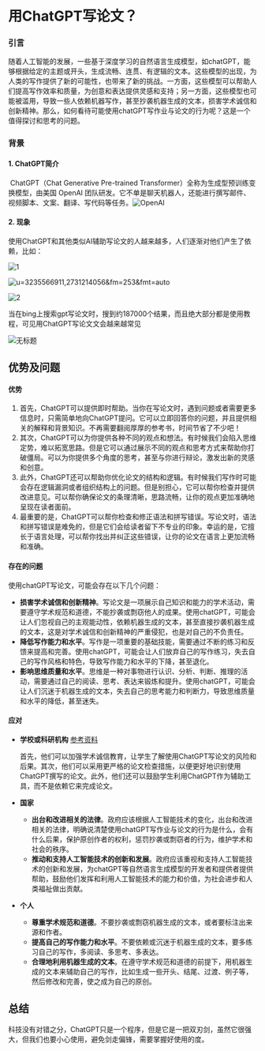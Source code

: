 # 用ChatGPT写论文？

### 引言

​		随着人工智能的发展，一些基于深度学习的自然语言生成模型，如chatGPT，能够根据给定的主题或开头，生成流畅、连贯、有逻辑的文本。这些模型的出现，为人类的写作提供了新的可能性，也带来了新的挑战。一方面，这些模型可以帮助人们提高写作效率和质量，为创意和表达提供灵感和支持；另一方面，这些模型也可能被滥用，导致一些人依赖机器写作，甚至抄袭机器生成的文本，损害学术诚信和创新精神。那么，如何看待可能使用chatGPT写作业与论文的行为呢？这是一个值得探讨和思考的问题。

### 背景

#### 1. ChatGPT简介

​		ChatGPT（Chat Generative Pre-trained Transformer）全称为生成型预训练变换模型，由美国 OpenAI 团队研发。它不单是聊天机器人，还能进行撰写邮件、视频脚本、文案、翻译、写代码等任务。![OpenAI](https://raw.githubusercontent.com/jzitan/image/main/202306021505527.jpeg)

#### 2. 现象

​		使用ChatGPT和其他类似AI辅助写论文的人越来越多，人们逐渐对他们产生了依赖，比如：

![1](https://raw.githubusercontent.com/jzitan/image/main/202306021510527.jpeg)

![u=3235566911,2731214056&fm=253&fmt=auto](https://raw.githubusercontent.com/jzitan/image/main/202306021552099.webp)

![2](https://raw.githubusercontent.com/jzitan/image/main/202306021511679.jpeg)

当在bing上搜索gpt写论文时，搜到约187000个结果，而且绝大部分都是使用教程，可见用ChatGPT写论文文会越来越常见

![无标题](https://raw.githubusercontent.com/jzitan/image/main/202306021526633.png)

## 优势及问题

#### 优势

1. 首先，ChatGPT可以提供即时帮助。当你在写论文时，遇到问题或者需要更多信息时，只需简单地向ChatGPT提问。它可以立即回答你的问题，并且提供相关的解释和背景知识。不再需要翻阅厚厚的参考书，时间节省了不少吧！
2. 其次，ChatGPT可以为你提供各种不同的观点和想法。有时候我们会陷入思维定势，难以拓宽思路。但是它可以通过展示不同的观点和思考方式来帮助你打破僵局。可以为你提供多个角度的思考，甚至与你进行辩论，激发出新的灵感和创意。
3. 此外，ChatGPT还可以帮助你优化论文的结构和逻辑。有时候我们写作时可能会存在逻辑漏洞或者组织结构上的问题。但是别担心，它可以帮你检查并提供改进意见。可以帮你确保论文的条理清晰，思路流畅，让你的观点更加准确地呈现在读者面前。
4. 最重要的是，ChatGPT可以帮你检查和修正语法和拼写错误。写论文时，语法和拼写错误是难免的，但是它们会给读者留下不专业的印象。幸运的是，它擅长于语言处理，可以帮你找出并纠正这些错误，让你的论文在语言上更加流畅和准确。

#### 存在的问题

使用chatGPT写论文，可能会存在以下几个问题：

- **损害学术诚信和创新精神**。写论文是一项展示自己知识和能力的学术活动，需要遵守学术规范和道德，不能抄袭或剽窃他人的成果。使用chatGPT，可能会让人们忽视自己的主观能动性，依赖机器生成的文本，甚至直接抄袭机器生成的文本，这是对学术诚信和创新精神的严重侵犯，也是对自己的不负责任。
- **降低写作能力和水平**。写作是一项重要的基础技能，需要通过不断的练习和反馈来提高和完善。使用chatGPT，可能会让人们放弃自己的写作练习，失去自己的写作风格和特色，导致写作能力和水平的下降，甚至退化。
- **影响思维质量和水平**。思维是一种对事物进行认识、分析、判断、推理的活动，需要通过自己的阅读、思考、表达来锻炼和提升。使用chatGPT，可能会让人们沉迷于机器生成的文本，失去自己的思考能力和判断力，导致思维质量和水平的降低，甚至迷失。

#### 应对

- **学校或科研机构**  [参考资料](https://zhuanlan.zhihu.com/p/603077188)

  ​		首先，他们可以加强学术诚信教育，让学生了解使用ChatGPT写论文的风险和后果。其次，他们可以采用更严格的论文检查措施，以便更好地识别使用ChatGPT撰写的论文。此外，他们还可以鼓励学生利用ChatGPT作为辅助工具，而不是依赖它来完成论文。

- **国家**

  - **出台和改进相关的法律**。政府应该根据人工智能技术的变化，出台和改进相关的法律，明确说清楚使用chatGPT写作业与论文的行为是什么，会有什么后果，保护原创作者的权利，惩罚抄袭或剽窃者的行为，维护学术和社会的秩序。
  - **推动和支持人工智能技术的创新和发展**。政府应该重视和支持人工智能技术的创新和发展，为chatGPT等自然语言生成模型的开发者和提供者提供帮助，鼓励他们发挥和利用人工智能技术的能力和价值，为社会进步和人类福祉做出贡献。

- **个人**

  - **尊重学术规范和道德**。不要抄袭或剽窃机器生成的文本，或者要标注出来源和作者。
  - **提高自己的写作能力和水平**。不要依赖或沉迷于机器生成的文本，要多练习自己的写作，多阅读、多思考、多表达。
  - **合理地利用机器生成的文本**。在遵守学术规范和道德的前提下，用机器生成的文本来辅助自己的写作，比如生成一些开头、结尾、过渡、例子等，然后修改和完善，使之成为自己的原创。

## 总结

​		科技没有对错之分，ChatGPT只是一个程序，但是它是一把双刃剑，虽然它很强大，但我们也要小心使用，避免剑走偏锋，需要掌握好使用的度。
